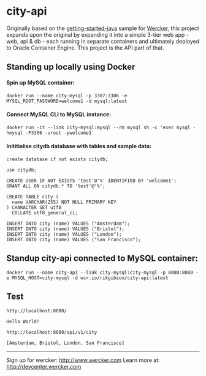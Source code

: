 # city-api

Originally based on the [getting-started-java](https://github.com/wercker/getting-started-java) sample for [Wercker](http://www.wercker.com), this project expands upon the original by expanding it into a simple 3-tier web app - web, api & db - each running in separate containers and ultimately deployed to Oracle Container Engine.  This project is the API part of that.

## Standing up locally using Docker

#### Spin up MySQL container:
```
docker run --name city-mysql -p 3307:3306 -e MYSQL_ROOT_PASSWORD=welcome1 -d mysql:latest
```

#### Connect MySQL CLI to MySQL instance:
```
docker run -it --link city-mysql:mysql --rm mysql sh -c 'exec mysql -hmysql -P3306 -uroot -pwelcome1'
```

#### Inititialise citydb database with tables and sample data:
```
create database if not exists citydb;

use citydb;

CREATE USER IF NOT EXISTS 'test'@'%' IDENTIFIED BY 'welcome1';
GRANT ALL ON citydb.* TO 'test'@'%';

CREATE TABLE city (
  name VARCHAR(255) NOT NULL PRIMARY KEY
) CHARACTER SET utf8
  COLLATE utf8_general_ci;

INSERT INTO city (name) VALUES ("Amsterdam");
INSERT INTO city (name) VALUES ("Bristol");
INSERT INTO city (name) VALUES ("London");
INSERT INTO city (name) VALUES ("San Francisco");
```

## Standup city-api connected to MySQL container:
```
docker run --name city-api --link city-mysql:city-mysql -p 8080:8080 -e MYSQL_HOST=city-mysql -d wcr.io/rikgibson/city-api:latest
```

## Test

`http://localhost:8080/`
```
Hello World!
```
`http://localhost:8080/api/v1/city`
```
[Amsterdam, Bristol, London, San Francisco]
```
---
Sign up for wercker: http://www.wercker.com
Learn more at: http://devcenter.wercker.com
